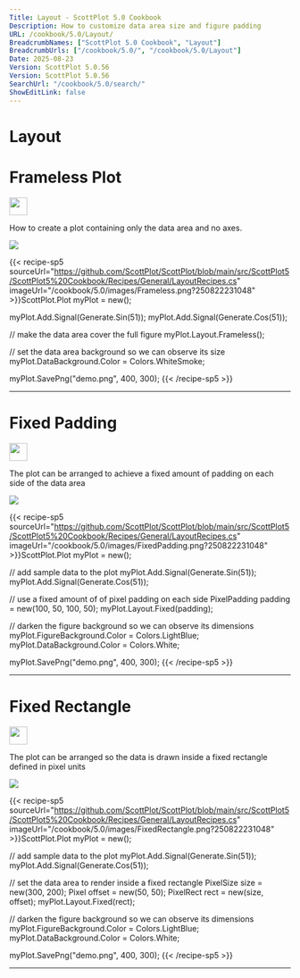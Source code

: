```yaml
---
Title: Layout - ScottPlot 5.0 Cookbook
Description: How to customize data area size and figure padding
URL: /cookbook/5.0/Layout/
BreadcrumbNames: ["ScottPlot 5.0 Cookbook", "Layout"]
BreadcrumbUrls: ["/cookbook/5.0/", "/cookbook/5.0/Layout"]
Date: 2025-08-23
Version: ScottPlot 5.0.56
Version: ScottPlot 5.0.56
SearchUrl: "/cookbook/5.0/search/"
ShowEditLink: false
---
```


<h1>Layout</h1>


<div class='d-flex align-items-center mt-5'>
<h1 class='me-2 text-dark my-0 border-0'>Frameless Plot</h1>
<a href='/cookbook/5.0/Layout/Frameless' target='_blank'>
<img src='/images/icons/new-window.svg' style='height: 2rem;' class='new-window-icon'>
</a>
</div>

How to create a plot containing only the data area and no axes.

[![](/cookbook/5.0/images/Frameless.png?250822231048)](/cookbook/5.0/images/Frameless.png?250822231048)

{{< recipe-sp5 sourceUrl="https://github.com/ScottPlot/ScottPlot/blob/main/src/ScottPlot5/ScottPlot5%20Cookbook/Recipes/General/LayoutRecipes.cs" imageUrl="/cookbook/5.0/images/Frameless.png?250822231048" >}}ScottPlot.Plot myPlot = new();

myPlot.Add.Signal(Generate.Sin(51));
myPlot.Add.Signal(Generate.Cos(51));

// make the data area cover the full figure
myPlot.Layout.Frameless();

// set the data area background so we can observe its size
myPlot.DataBackground.Color = Colors.WhiteSmoke;

myPlot.SavePng("demo.png", 400, 300);
{{< /recipe-sp5 >}}

<hr class='my-5 invisible'>



<div class='d-flex align-items-center mt-5'>
<h1 class='me-2 text-dark my-0 border-0'>Fixed Padding</h1>
<a href='/cookbook/5.0/Layout/FixedPadding' target='_blank'>
<img src='/images/icons/new-window.svg' style='height: 2rem;' class='new-window-icon'>
</a>
</div>

The plot can be arranged to achieve a fixed amount of padding on each side of the data area

[![](/cookbook/5.0/images/FixedPadding.png?250822231048)](/cookbook/5.0/images/FixedPadding.png?250822231048)

{{< recipe-sp5 sourceUrl="https://github.com/ScottPlot/ScottPlot/blob/main/src/ScottPlot5/ScottPlot5%20Cookbook/Recipes/General/LayoutRecipes.cs" imageUrl="/cookbook/5.0/images/FixedPadding.png?250822231048" >}}ScottPlot.Plot myPlot = new();

// add sample data to the plot
myPlot.Add.Signal(Generate.Sin(51));
myPlot.Add.Signal(Generate.Cos(51));

// use a fixed amount of of pixel padding on each side
PixelPadding padding = new(100, 50, 100, 50);
myPlot.Layout.Fixed(padding);

// darken the figure background so we can observe its dimensions
myPlot.FigureBackground.Color = Colors.LightBlue;
myPlot.DataBackground.Color = Colors.White;

myPlot.SavePng("demo.png", 400, 300);
{{< /recipe-sp5 >}}

<hr class='my-5 invisible'>



<div class='d-flex align-items-center mt-5'>
<h1 class='me-2 text-dark my-0 border-0'>Fixed Rectangle</h1>
<a href='/cookbook/5.0/Layout/FixedRectangle' target='_blank'>
<img src='/images/icons/new-window.svg' style='height: 2rem;' class='new-window-icon'>
</a>
</div>

The plot can be arranged so the data is drawn inside a fixed rectangle defined in pixel units

[![](/cookbook/5.0/images/FixedRectangle.png?250822231048)](/cookbook/5.0/images/FixedRectangle.png?250822231048)

{{< recipe-sp5 sourceUrl="https://github.com/ScottPlot/ScottPlot/blob/main/src/ScottPlot5/ScottPlot5%20Cookbook/Recipes/General/LayoutRecipes.cs" imageUrl="/cookbook/5.0/images/FixedRectangle.png?250822231048" >}}ScottPlot.Plot myPlot = new();

// add sample data to the plot
myPlot.Add.Signal(Generate.Sin(51));
myPlot.Add.Signal(Generate.Cos(51));

// set the data area to render inside a fixed rectangle
PixelSize size = new(300, 200);
Pixel offset = new(50, 50);
PixelRect rect = new(size, offset);
myPlot.Layout.Fixed(rect);

// darken the figure background so we can observe its dimensions
myPlot.FigureBackground.Color = Colors.LightBlue;
myPlot.DataBackground.Color = Colors.White;

myPlot.SavePng("demo.png", 400, 300);
{{< /recipe-sp5 >}}

<hr class='my-5 invisible'>


